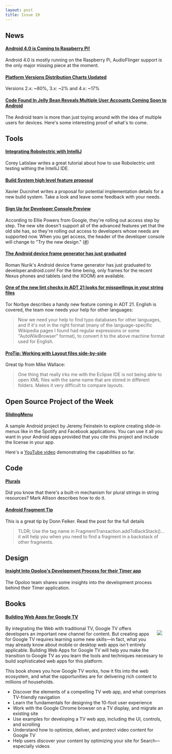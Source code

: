 ```yaml
---
layout: post
title: Issue 19
---
```

## News

#### [Android 4.0 is Coming to Raspberry Pi!](http://www.raspberrypi.org/archives/1700)
Android 4.0 is mostly running on the Raspberry Pi, AudioFlinger support is the only major missing piece at the moment.

#### [Platform Versions Distribution Charts Updated](http://developer.android.com/about/dashboards/index.html#Platform)
Versions 2.x: ~80%, 3.x: ~2% and 4.x: ~17%

#### [Code Found In Jelly Bean Reveals Multiple User Accounts Coming Soon to Android](http://phandroid.com/2012/07/31/code-found-in-jelly-bean-reveals-multiple-user-accounts-are-coming-soon-to-android/)
The Android team is more than just toying around with the idea of multiple users for devices. Here's some interesting proof of what's to come.

## Tools

#### [Integrating Robolectric with IntelliJ](http://blog.chariotsolutions.com/2012/08/integrating-robolectric-with-intellij.html)
Corey Latislaw writes a great tutorial about how to use Robolectric unit testing withing the IntelliJ IDE. 

#### [Build System high level feature proposal](https://groups.google.com/forum/#!topic/adt-dev/_BNGpgquNIA/discussion)
Xavier Ducrohet writes a proposal for potential implementation details for a new build system. Take a look and leave some feedback with your needs.

#### [Sign Up for Developer Console Preview](http://play.google.com/apps/publish/v2/w)
According to Ellie Powers from Google, they're rolling out access step by step. The new site doesn't support all of the advanced features yet that the old site has, so they're rolling out access to developers whose needs are supported now. When you get access, the header of the developer console will change to "Try the new design." ([#](https://plus.google.com/100189531984607939401/posts/QH2LwNeGvV3))

#### [The Android device frame generator has just graduated](https://plus.google.com/113735310430199015092/posts/VhppuSRxFnm)
Roman Nurik's Android device frame generator has just graduated to developer.android.com! For the time being, only frames for the recent Nexus phones and tablets (and the XOOM) are available.

#### [One of the new lint checks in ADT 21 looks for misspellings in your string files](https://plus.google.com/116539451797396019960/posts/MvxRsR75uNv)
Tor Norbye describes a handy new feature coming in ADT 21. English is covered, the team now needs your help for other languages:

> Now we need your help to find typo databases for other languages, and if it's not in the right format (many of the language-specific Wikipedia pages I found had regular expressions or some "AutoWikiBrowser" format), to convert it to the above machine format used for English.

#### [ProTip: Working with Layout files side-by-side](https://plus.google.com/100043057758270223301/posts/SA5S1oACwr6)
Great tip from Mike Wallace:
> One thing that really irks me with the Eclipse IDE is not being able to open XML files with the same name that are stored in different folders. Makes it very difficult to compare layouts.


## Open Source Project of the Week

#### [SlidingMenu](https://github.com/jfeinstein10/SlidingMenu)
A sample Android project by Jeremy Feinstein to explore creating slide-in menus like in the Spotify and Facebook applications. You can use it all you want in your Android apps provided that you cite this project and include the license in your app.

Here's a [YouTube video](http://youtu.be/8vNaANLHw-c) demonstrating the capabilities so far.

## Code

#### [Plurals](http://blog.stylingandroid.com/archives/1136)
Did you know that there's a built-in mechanism for plural strings in string resources? Mark Allison describes how to do it.

#### [Android Fragment Tip](https://plus.google.com/114746422988923214718/posts/eTyvJ6tPbgb)
This is a great tip by Donn Felker. Read the post for the full details
> TLDR; Use the tag name in FragmentTransaction.addToBackStack()... it will help you when you need to find a fragment in a backstack of other fragments. 

## Design

#### [Insight Into Opoloo's Development Process for their Timer app](https://plus.google.com/104776915031333350956/posts/ewdYu9eNnEq)
The Opoloo team shares some insights into the development process behind their Timer application.


## Books

#### [Building Web Apps for Google TV](http://amzn.to/MnGjbZ)
<img src="http://akamaicovers.oreilly.com/images/0636920019886/cat.gif" style="float: right; margin: 1em;" /> 

By integrating the Web with traditional TV, Google TV offers developers an important new channel for content. But creating apps for Google TV requires learning some new skills—in fact, what you may already know about mobile or desktop web apps isn't entirely applicable. Building Web Apps for Google TV will help you make the transition to Google TV as you learn the tools and techniques necessary to build sophisticated web apps for this platform.

This book shows you how Google TV works, how it fits into the web ecosystem, and what the opportunities are for delivering rich content to millions of households.

* Discover the elements of a compelling TV web app, and what comprises TV-friendly navigation
* Learn the fundamentals for designing the 10-foot user experience
* Work with the Google Chrome browser on a TV display, and migrate an existing site
* Use examples for developing a TV web app, including the UI, controls, and scrolling
* Understand how to optimize, deliver, and protect video content for Google TV
* Help users discover your content by optimizing your site for Search—especially videos



